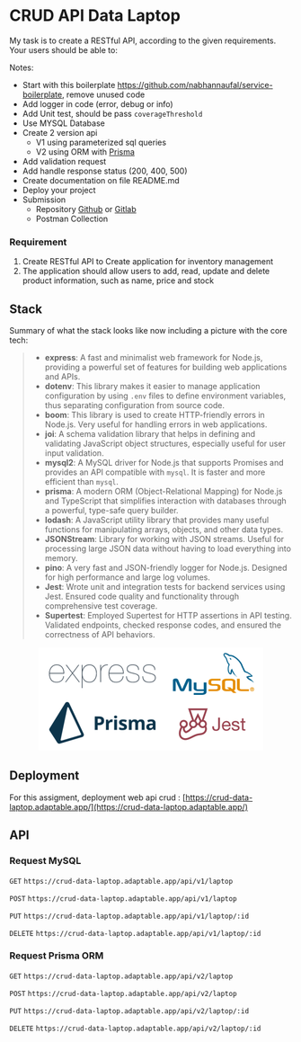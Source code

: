 # CRUD API Data Laptop

My task is to create a RESTful API, according to the given requirements.
Your users should be able to:

Notes:

- Start with this boilerplate https://github.com/nabhannaufal/service-boilerplate, remove unused code
- Add logger in code (error, debug or info)
- Add Unit test, should be pass `coverageThreshold`
- Use MYSQL Database
- Create 2 version api
    - V1 using parameterized sql queries
    - V2 using ORM with [Prisma](https://www.prisma.io/docs/getting-started)
- Add validation request
- Add handle response status (200, 400, 500)
- Create documentation on file README.md
- Deploy your project
- Submission
    - Repository [Github](https://github.com/) or [Gitlab](https://gitlab.com/)
    - Postman Collection

### Requirement

1. Create RESTful API to Create application for inventory management
2. The application should allow users to add, read, update and delete product information, such as name, price and stock

## Stack

Summary of what the stack looks like now including a picture with the core tech:

> - **express**: A fast and minimalist web framework for Node.js, providing a powerful set of features for building web applications and APIs.
> - **dotenv**: This library makes it easier to manage application configuration by using `.env` files to define environment variables, thus separating configuration from source code.
> - **boom**: This library is used to create HTTP-friendly errors in Node.js. Very useful for handling errors in web applications.
> - **joi**: A schema validation library that helps in defining and validating JavaScript object structures, especially useful for user input validation.
> - **mysql2**: A MySQL driver for Node.js that supports Promises and provides an API compatible with `mysql`. It is faster and more efficient than `mysql`.
> - **prisma**: A modern ORM (Object-Relational Mapping) for Node.js and TypeScript that simplifies interaction with databases through a powerful, type-safe query builder.
> - **lodash**: A JavaScript utility library that provides many useful functions for manipulating arrays, objects, and other data types.
> - **JSONStream**: Library for working with JSON streams. Useful for processing large JSON data without having to load everything into memory.
> - **pino**: A very fast and JSON-friendly logger for Node.js. Designed for high performance and large log volumes.
> - **Jest**: Wrote unit and integration tests for backend services using Jest. Ensured code quality and functionality through comprehensive test coverage.
> - **Supertest**: Employed Supertest for HTTP assertions in API testing. Validated endpoints, checked response codes, and ensured the correctness of API behaviors.

<div align="center">
	<img src="./backend-tech.png">
</div>

## Deployment

For this assigment, deployment web api crud : [https://crud-data-laptop.adaptable.app/](https://crud-data-laptop.adaptable.app/)

## API

### Request MySQL

`GET`  `https://crud-data-laptop.adaptable.app/api/v1/laptop`

`POST` `https://crud-data-laptop.adaptable.app/api/v1/laptop`

`PUT`  `https://crud-data-laptop.adaptable.app/api/v1/laptop/:id`

`DELETE`  `https://crud-data-laptop.adaptable.app/api/v1/laptop/:id`

### Request Prisma ORM

`GET`  `https://crud-data-laptop.adaptable.app/api/v2/laptop`

`POST` `https://crud-data-laptop.adaptable.app/api/v2/laptop`

`PUT`  `https://crud-data-laptop.adaptable.app/api/v2/laptop/:id`

`DELETE`  `https://crud-data-laptop.adaptable.app/api/v2/laptop/:id`
